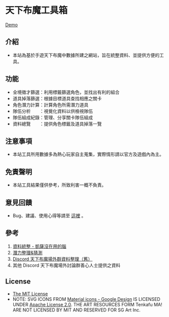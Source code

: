 # 天下布魔工具箱

[Demo](https://purindaisuki.github.io/tkfmtools/)

## 介紹

* 本站為基於手遊天下布魔中數據所建之網站，旨在統整資料、並提供方便的工具。

## 功能
* 全境徵才篩選：利用標籤篩選角色，並找出有利的組合
* 道具掉落篩選：根據目標道具查找相應之關卡
* 角色潛力計算：計算角色所需潛力道具
* 隊伍分析　　：視覺化資料以供檢視隊伍
* 隊伍組成紀錄：管理、分享關卡隊伍組成
* 資料總覽　　：提供角色標籤及道具掉落一覽

## 注意事項
                
* 本站工具所用數據多為熱心玩家自主蒐集，實際情形請以官方及遊戲內為主。

## 免責聲明
* 本站工具結果僅供參考，所致利害一概不負責。

## 意見回饋
* Bug、建議、使用心得等請至 [這裡](https://peing.net/ja/b5295760aebf4c) 。
                    
## 參考
1. [資料統整 - 凱薩沒在用的腦](https://reurl.cc/5o5A7z/)
2. [潛力整理&猜測](https://reurl.cc/1gZ5nV/)
3. [Discord 天下布魔場外群資料整理（舊）](https://reurl.cc/8ypXzM)
4. 其他 Discord 天下布魔場外討論群善心人士提供之資料

## License
* [The MIT License](https://github.com/purindaisuki/tkfmtools/blob/master/LICENSE)
* NOTE: SVG ICONS FROM [Material icons - Google Design](https://github.com/google/material-design-icons) IS LICENSED UNDER [Apache License 2.0](https://github.com/google/material-design-icons/blob/master/LICENSE). THE ART RESOURCES FORM Tenkafu MA! ARE NOT LICENSED BY MIT AND RESERVED FOR SG Art Inc. 
